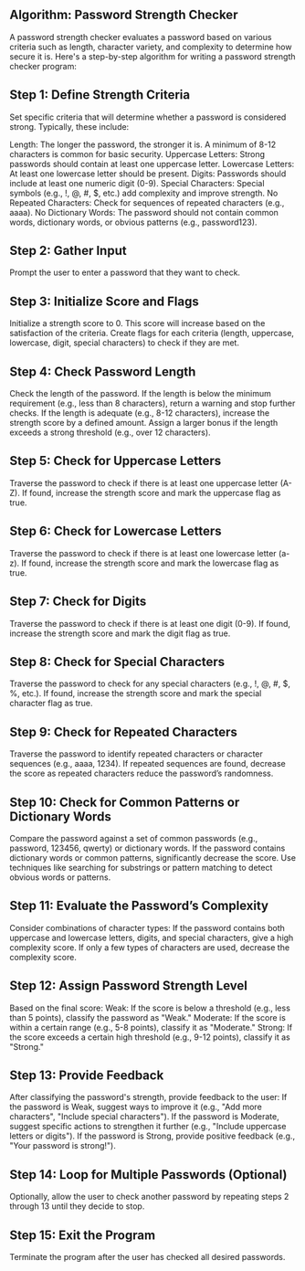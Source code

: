 ## Algorithm: Password Strength Checker

A password strength checker evaluates a password based on various criteria such as length, character variety, and complexity to determine how secure it is. Here's a step-by-step algorithm for writing a password strength checker program:

## Step 1: Define Strength Criteria
Set specific criteria that will determine whether a password is considered strong. Typically, these include:

Length: The longer the password, the stronger it is. A minimum of 8-12 characters is common for basic security.
Uppercase Letters: Strong passwords should contain at least one uppercase letter.
Lowercase Letters: At least one lowercase letter should be present.
Digits: Passwords should include at least one numeric digit (0-9).
Special Characters: Special symbols (e.g., !, @, #, $, etc.) add complexity and improve strength.
No Repeated Characters: Check for sequences of repeated characters (e.g., aaaa).
No Dictionary Words: The password should not contain common words, dictionary words, or obvious patterns (e.g., password123).

## Step 2: Gather Input
Prompt the user to enter a password that they want to check.

## Step 3: Initialize Score and Flags
Initialize a strength score to 0. This score will increase based on the satisfaction of the criteria.
Create flags for each criteria (length, uppercase, lowercase, digit, special characters) to check if they are met.

## Step 4: Check Password Length
Check the length of the password.
If the length is below the minimum requirement (e.g., less than 8 characters), return a warning and stop further checks.
If the length is adequate (e.g., 8-12 characters), increase the strength score by a defined amount.
Assign a larger bonus if the length exceeds a strong threshold (e.g., over 12 characters).

## Step 5: Check for Uppercase Letters
Traverse the password to check if there is at least one uppercase letter (A-Z).
If found, increase the strength score and mark the uppercase flag as true.

## Step 6: Check for Lowercase Letters
Traverse the password to check if there is at least one lowercase letter (a-z).
If found, increase the strength score and mark the lowercase flag as true.

## Step 7: Check for Digits
Traverse the password to check if there is at least one digit (0-9).
If found, increase the strength score and mark the digit flag as true.

## Step 8: Check for Special Characters
Traverse the password to check for any special characters (e.g., !, @, #, $, %, etc.).
If found, increase the strength score and mark the special character flag as true.

## Step 9: Check for Repeated Characters
Traverse the password to identify repeated characters or character sequences (e.g., aaaa, 1234).
If repeated sequences are found, decrease the score as repeated characters reduce the password’s randomness.

## Step 10: Check for Common Patterns or Dictionary Words
Compare the password against a set of common passwords (e.g., password, 123456, qwerty) or dictionary words.
If the password contains dictionary words or common patterns, significantly decrease the score.
Use techniques like searching for substrings or pattern matching to detect obvious words or patterns.

## Step 11: Evaluate the Password’s Complexity
Consider combinations of character types:
If the password contains both uppercase and lowercase letters, digits, and special characters, give a high complexity score.
If only a few types of characters are used, decrease the complexity score.

## Step 12: Assign Password Strength Level
Based on the final score:
Weak: If the score is below a threshold (e.g., less than 5 points), classify the password as "Weak."
Moderate: If the score is within a certain range (e.g., 5-8 points), classify it as "Moderate."
Strong: If the score exceeds a certain high threshold (e.g., 9-12 points), classify it as "Strong."

## Step 13: Provide Feedback
After classifying the password's strength, provide feedback to the user:
If the password is Weak, suggest ways to improve it (e.g., "Add more characters", "Include special characters").
If the password is Moderate, suggest specific actions to strengthen it further (e.g., "Include uppercase letters or digits").
If the password is Strong, provide positive feedback (e.g., "Your password is strong!").

## Step 14: Loop for Multiple Passwords (Optional)
Optionally, allow the user to check another password by repeating steps 2 through 13 until they decide to stop.

## Step 15: Exit the Program
Terminate the program after the user has checked all desired passwords.
